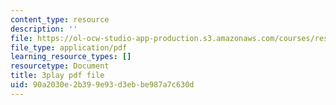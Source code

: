 ```yaml
---
content_type: resource
description: ''
file: https://ol-ocw-studio-app-production.s3.amazonaws.com/courses/res-18-009-learn-differential-equations-up-close-with-gilbert-strang-and-cleve-moler-fall-2015/90a2030e2b399e93d3ebbe987a7c630d_U8R54zOTVLw.pdf
file_type: application/pdf
learning_resource_types: []
resourcetype: Document
title: 3play pdf file
uid: 90a2030e-2b39-9e93-d3eb-be987a7c630d
---
```

